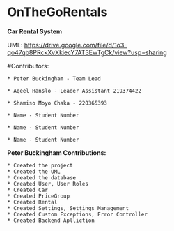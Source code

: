 # OnTheGoRentals

**Car Rental System**

UML: https://drive.google.com/file/d/1o3-qo47qb8PRckXvXkiecY7AT3EwTgCk/view?usp=sharing

#Contributors:

    * Peter Buckingham - Team Lead

    * Aqeel Hanslo - Leader Assistant 219374422

    * Shamiso Moyo Chaka - 220365393

    * Name - Student Number

    * Name - Student Number

    * Name - Student Number

**Peter Buckingham Contributions:**

    * Created the project
    * Created the UML
    * Created the database
    * Created User, User Roles
    * Created Car
    * Created PriceGroup
    * Created Rental
    * Created Settings, Settings Management
    * Created Custom Exceptions, Error Controller
    * Created Backend Aplliction


